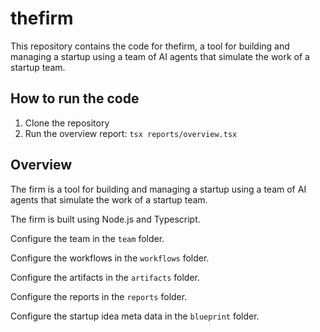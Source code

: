 # thefirm

This repository contains the code for thefirm, a tool for building and managing a startup using a team of AI agents that simulate the work of a startup team.

## How to run the code

1. Clone the repository
2. Run the overview report: `tsx reports/overview.tsx`

## Overview

The firm is a tool for building and managing a startup using a team of AI agents that simulate the work of a startup team.

The firm is built using Node.js and Typescript.

Configure the team in the `team` folder.

Configure the workflows in the `workflows` folder.

Configure the artifacts in the `artifacts` folder.

Configure the reports in the `reports` folder.

Configure the startup idea meta data  in the `blueprint` folder.
